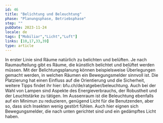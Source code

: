 ```yaml
---
id: 46
title: "Belichtung und Beleuchtung"
phase: "Planungsphase, Betriebsphase"
step: ""
pubDate: 2023-11-24
locale: de
tags: ["Mobiliar","Licht","Luft"]
links: [10,17,33,39]
type: article
---
```


In erster Linie sind Räume natürlich zu belichten und belüften. Je nach Raumaufteilung gibt es Räume, die künstlich belichtet und belüftet werden müssen. Mit der Belichtungsplanung können beispielsweise Überlegungen gemacht werden, in welchen Räumen ein Bewegungsmelder sinnvoll ist. Die Platzierung hat einen Einfluss auf die Orientierung und die Sicherheit, weitere Tipps findet ihr hier: bfu.ch/de/ratgeber/beleuchtung. Auch bei der Wahl von Lampen sind Aspekte des Energieverbrauchs, der Robustheit und der Leuchtstärke zu tätigen.
Im Aussenraum ist die Beleuchtung ebenfalls auf ein Minimun zu reduzieren, genügend Licht für die Benutzenden, aber so, dass sich Insekten wenig gestört fühlen. Auch hier eignen sich Bewegungsmelder, die nach unten gerichtet sind und ein gedämpftes Licht haben.
